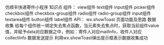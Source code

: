 仿顺丰快递寄件小程序
	知识点
		组件：
			view组件
			text组件
			input组件
			picker组件
			checkbox组件
			checkbox-group组件
			radio组件
			radio-group组件
			input组件
			textarea组件
			button组件
			label组件
		API：
			wx.showToast
	页面功能及思路
		数据收集
			给每个组件统一绑定失去焦点函数，当元素失去焦点时，获取当前组件value值，并赋予data对应数据之中，例如：寄件人对应mailInfo，收件人对应collectInfo
		数据发送提示
			利用wx.showToast弹出提示框表示数据收集成功